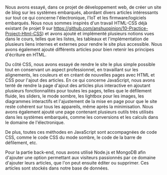 Nous avons essayé, dans ce projet de développement web, de créer un site de
 blog sur les systèmes embarqués, abordant divers articles intéressants sur 
tout ce qui concerne l'électronique, l'IoT et les firmware/logiciels embarqués.
 Nous nous sommes inspirés d'un travail HTML-CSS déjà existant (le projet 9 sur 
https://github.com/anshuopinion/10-Practice-Project-Html-CSS) et avons ajouté et
 implémenté plusieurs notions vues dans le cours, telles
 que les listes, les tableaux et l'implémentation de plusieurs liens internes 
et externes pour rendre le site plus accessible. Nous avons également ajouté différents
 articles pour bien retenir les principes d'écriture en HTML.

Du côté CSS, nous avons essayé de rendre le site le plus simple possible tout en
conservant un aspect professionnel, en travaillant sur les alignements, les couleurs
et en créant de nouvelles pages avec HTML et CSS pour l'ajout des articles. En ce qui 
concerne JavaScript, nous avons tenté de rendre la page d'ajout des articles plus 
interactive en ajoutant plusieurs fonctionnalités pour toutes les pages, telles que
 le défilement fluide, les sliders, le mode sombre, les lightbox pour les images, les
 diagrammes interactifs et l'ajustement de la mise en page pour que le site reste 
cohérent sur tous les appareils, même après la minimisation. Nous avons également 
ajouté une page contenant plusieurs outils très utilisés dans les systèmes embarqués,
 comme les conversions et les calculs dans le domaine de l'électronique.

De plus, toutes ces méthodes en JavaScript sont accompagnées de code CSS, comme le code 
CSS du mode sombre, le code de la barre de défilement, etc.

Pour la partie back-end, nous avons utilisé Node.js et MongoDB afin d'ajouter une option
 permettant aux visiteurs passionnés par ce domaine d'ajouter leurs articles, que l'on peut 
ensuite éditer ou supprimer. Ces articles sont stockés dans notre base de données.
